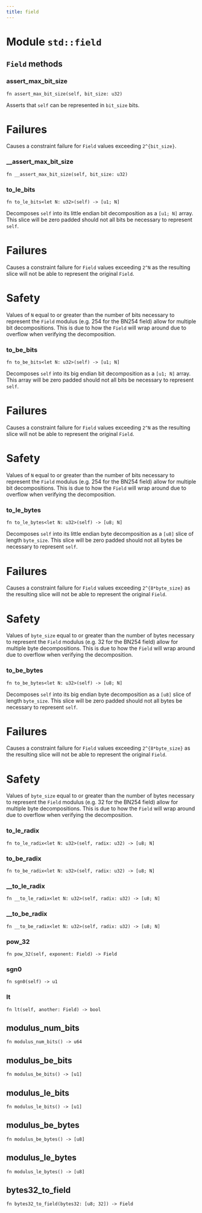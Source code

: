 ```yaml
---
title: field
---
```


# Module `std::field`

## `Field` methods

### assert_max_bit_size

```noir
fn assert_max_bit_size(self, bit_size: u32)
```

Asserts that `self` can be represented in `bit_size` bits.

# Failures
Causes a constraint failure for `Field` values exceeding `2^{bit_size}`.

### __assert_max_bit_size

```noir
fn __assert_max_bit_size(self, bit_size: u32)
```

### to_le_bits

```noir
fn to_le_bits<let N: u32>(self) -> [u1; N]
```

Decomposes `self` into its little endian bit decomposition as a `[u1; N]` array.
This slice will be zero padded should not all bits be necessary to represent `self`.

# Failures
Causes a constraint failure for `Field` values exceeding `2^N` as the resulting slice will not
be able to represent the original `Field`.

# Safety
Values of `N` equal to or greater than the number of bits necessary to represent the `Field` modulus
(e.g. 254 for the BN254 field) allow for multiple bit decompositions. This is due to how the `Field` will
wrap around due to overflow when verifying the decomposition.

### to_be_bits

```noir
fn to_be_bits<let N: u32>(self) -> [u1; N]
```

Decomposes `self` into its big endian bit decomposition as a `[u1; N]` array.
This array will be zero padded should not all bits be necessary to represent `self`.

# Failures
Causes a constraint failure for `Field` values exceeding `2^N` as the resulting slice will not
be able to represent the original `Field`.

# Safety
Values of `N` equal to or greater than the number of bits necessary to represent the `Field` modulus
(e.g. 254 for the BN254 field) allow for multiple bit decompositions. This is due to how the `Field` will
wrap around due to overflow when verifying the decomposition.

### to_le_bytes

```noir
fn to_le_bytes<let N: u32>(self) -> [u8; N]
```

Decomposes `self` into its little endian byte decomposition as a `[u8]` slice of length `byte_size`.
This slice will be zero padded should not all bytes be necessary to represent `self`.

# Failures
Causes a constraint failure for `Field` values exceeding `2^{8*byte_size}` as the resulting slice will not
be able to represent the original `Field`.

# Safety
Values of `byte_size` equal to or greater than the number of bytes necessary to represent the `Field` modulus
(e.g. 32 for the BN254 field) allow for multiple byte decompositions. This is due to how the `Field` will
wrap around due to overflow when verifying the decomposition.

### to_be_bytes

```noir
fn to_be_bytes<let N: u32>(self) -> [u8; N]
```

Decomposes `self` into its big endian byte decomposition as a `[u8]` slice of length `byte_size`.
This slice will be zero padded should not all bytes be necessary to represent `self`.

# Failures
Causes a constraint failure for `Field` values exceeding `2^{8*byte_size}` as the resulting slice will not
be able to represent the original `Field`.

# Safety
Values of `byte_size` equal to or greater than the number of bytes necessary to represent the `Field` modulus
(e.g. 32 for the BN254 field) allow for multiple byte decompositions. This is due to how the `Field` will
wrap around due to overflow when verifying the decomposition.

### to_le_radix

```noir
fn to_le_radix<let N: u32>(self, radix: u32) -> [u8; N]
```

### to_be_radix

```noir
fn to_be_radix<let N: u32>(self, radix: u32) -> [u8; N]
```

### __to_le_radix

```noir
fn __to_le_radix<let N: u32>(self, radix: u32) -> [u8; N]
```

### __to_be_radix

```noir
fn __to_be_radix<let N: u32>(self, radix: u32) -> [u8; N]
```

### pow_32

```noir
fn pow_32(self, exponent: Field) -> Field
```

### sgn0

```noir
fn sgn0(self) -> u1
```

### lt

```noir
fn lt(self, another: Field) -> bool
```

## modulus_num_bits

```noir
fn modulus_num_bits() -> u64
```

## modulus_be_bits

```noir
fn modulus_be_bits() -> [u1]
```

## modulus_le_bits

```noir
fn modulus_le_bits() -> [u1]
```

## modulus_be_bytes

```noir
fn modulus_be_bytes() -> [u8]
```

## modulus_le_bytes

```noir
fn modulus_le_bytes() -> [u8]
```

## bytes32_to_field

```noir
fn bytes32_to_field(bytes32: [u8; 32]) -> Field
```


